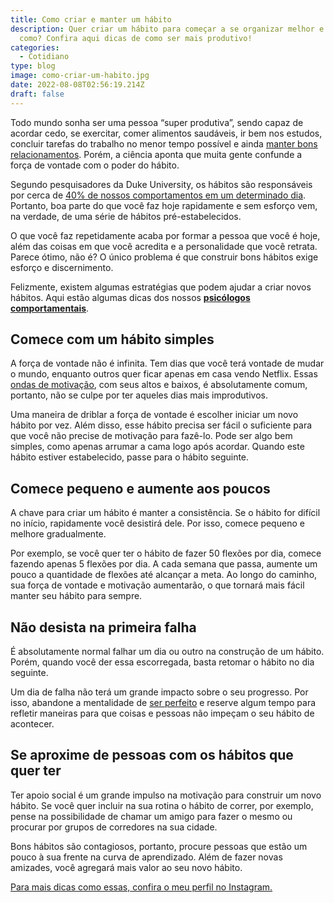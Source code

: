 ```yaml
---
title: Como criar e manter um hábito
description: Quer criar um hábito para começar a se organizar melhor e não sabe
  como? Confira aqui dicas de como ser mais produtivo!
categories:
  - Cotidiano
type: blog
image: como-criar-um-habito.jpg
date: 2022-08-08T02:56:19.214Z
draft: false
---
```


Todo mundo sonha ser uma pessoa “super produtiva”, sendo capaz de acordar cedo, se exercitar, comer alimentos saudáveis, ir bem nos estudos, concluir tarefas do trabalho no menor tempo possível e ainda [manter bons relacionamentos](https://yuribusin.com.br/7-habitos-prejudicam-relacionamento-amoroso/). Porém, a ciência aponta que muita gente confunde a força de vontade com o poder do hábito.

Segundo pesquisadores da Duke University, os hábitos são responsáveis ​​por cerca de [40% de nossos comportamentos em um determinado dia](https://web.archive.org/web/20110526144503/http://dornsife.usc.edu/wendywood/research/documents/Neal.Wood.Quinn.2006.pdf). Portanto, boa parte do que você faz hoje rapidamente e sem esforço vem, na verdade, de uma série de hábitos pré-estabelecidos.

O que você faz repetidamente acaba por formar a pessoa que você é hoje, além das coisas em que você acredita e a personalidade que você retrata. Parece ótimo, não é? O único problema é que construir bons hábitos exige esforço e discernimento.

Felizmente, existem algumas estratégias que podem ajudar a criar novos hábitos. Aqui estão algumas dicas dos nossos **[psicólogos comportamentais](https://yuribusin.com.br/)**.

## Comece com um hábito simples

A força de vontade não é infinita. Tem dias que você terá vontade de mudar o mundo, enquanto outros quer ficar apenas em casa vendo Netflix. Essas [ondas de motivação](/como-estimular-a-dopamina/), com seus altos e baixos, é absolutamente comum, portanto, não se culpe por ter aqueles dias mais improdutivos.

Uma maneira de driblar a força de vontade é escolher iniciar um novo hábito por vez. Além disso, esse hábito precisa ser fácil o suficiente para que você não precise de motivação para fazê-lo. Pode ser algo bem simples, como apenas arrumar a cama logo após acordar. Quando este hábito estiver estabelecido, passe para o hábito seguinte.

## Comece pequeno e aumente aos poucos

A chave para criar um hábito é manter a consistência. Se o hábito for difícil no início, rapidamente você desistirá dele. Por isso, comece pequeno e melhore gradualmente.

Por exemplo, se você quer ter o hábito de fazer 50 flexões por dia, comece fazendo apenas 5 flexões por dia. A cada semana que passa, aumente um pouco a quantidade de flexões até alcançar a meta. Ao longo do caminho, sua força de vontade e motivação aumentarão, o que tornará mais fácil manter seu hábito para sempre.

## Não desista na primeira falha

É absolutamente normal falhar um dia ou outro na construção de um hábito. Porém, quando você der essa escorregada, basta retomar o hábito no dia seguinte.

Um dia de falha não terá um grande impacto sobre o seu progresso. Por isso, abandone a mentalidade de [ser perfeito](https://yuribusin.com.br/perfeccionismo-qualidade-ou-defeito/) e reserve algum tempo para refletir maneiras para que coisas e pessoas não impeçam o seu hábito de acontecer.

## Se aproxime de pessoas com os hábitos que quer ter

Ter apoio social é um grande impulso na motivação para construir um novo hábito. Se você quer incluir na sua rotina o hábito de correr, por exemplo, pense na possibilidade de chamar um amigo para fazer o mesmo ou procurar por grupos de corredores na sua cidade.

Bons hábitos são contagiosos, portanto, procure pessoas que estão um pouco à sua frente na curva de aprendizado. Além de fazer novas amizades, você agregará mais valor ao seu novo hábito.

[Para mais dicas como essas, confira o meu perfil no Instagram.](https://www.instagram.com/dryuribusin/)
